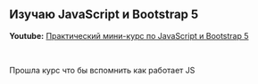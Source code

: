 ## Изучаю JavaScript и Bootstrap 5

**Youtube:** [Практический мини-курс по JavaScript и Bootstrap 5](https://stepik.org/course/125756/info)

<br>

Прошла курс что бы вспомнить как работает JS
